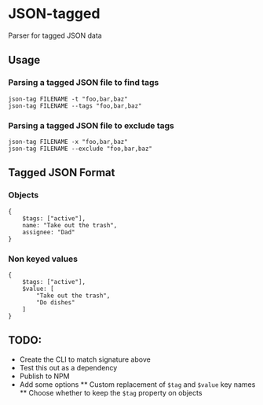# JSON-tagged

Parser for tagged JSON data

## Usage

### Parsing a tagged JSON file to find tags

```
json-tag FILENAME -t "foo,bar,baz"
json-tag FILENAME --tags "foo,bar,baz"
```

### Parsing a tagged JSON file to exclude tags

```
json-tag FILENAME -x "foo,bar,baz"
json-tag FILENAME --exclude "foo,bar,baz"
```

## Tagged JSON Format

### Objects
```
{
	$tags: ["active"],
	name: "Take out the trash",
	assignee: "Dad"
}
```

### Non keyed values
```
{
	$tags: ["active"],
	$value: [
		"Take out the trash",
		"Do dishes"
	]
}
```

## TODO:
* Create the CLI to match signature above
* Test this out as a dependency
* Publish to NPM
* Add some options
** Custom replacement of `$tag` and `$value` key names
** Choose whether to keep the `$tag` property on objects